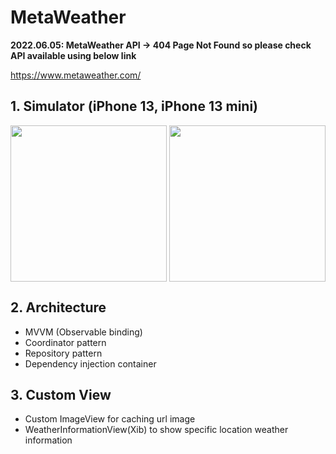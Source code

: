 # MetaWeather

**2022.06.05: MetaWeather API -> 404 Page Not Found so please check API available using below link**

<https://www.metaweather.com/>

## 1. Simulator (iPhone 13, iPhone 13 mini)

<img src="https://user-images.githubusercontent.com/61342175/167299100-fad039d5-89f0-43db-9f0c-cb4e29e6fb63.gif" width = 250 align = center>  

<img src="https://user-images.githubusercontent.com/61342175/167299334-98f13312-046a-4338-8aeb-09da8a87cea3.gif" width = 250 align = center>  

## 2. Architecture

- MVVM (Observable binding)
- Coordinator pattern
- Repository pattern
- Dependency injection container

## 3. Custom View

- Custom ImageView for caching url image
- WeatherInformationView(Xib) to show specific location weather information
